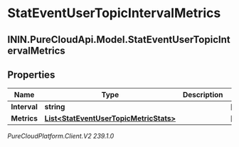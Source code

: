 # StatEventUserTopicIntervalMetrics

## ININ.PureCloudApi.Model.StatEventUserTopicIntervalMetrics

## Properties

|Name | Type | Description | Notes|
|------------ | ------------- | ------------- | -------------|
| **Interval** | **string** |  | [optional] |
| **Metrics** | [**List&lt;StatEventUserTopicMetricStats&gt;**](StatEventUserTopicMetricStats) |  | [optional] |



_PureCloudPlatform.Client.V2 239.1.0_
